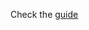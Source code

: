 Check the [guide](https://docs.github.com/en/github/writing-on-github/getting-started-with-writing-and-formatting-on-github/basic-writing-and-formatting-syntax)
